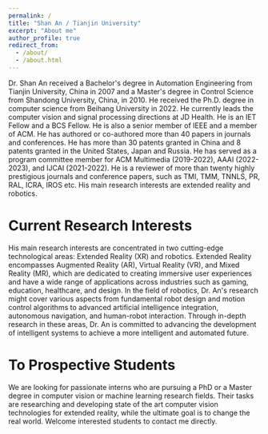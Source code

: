```yaml
---
permalink: /
title: "Shan An / Tianjin University"
excerpt: "About me"
author_profile: true
redirect_from: 
  - /about/
  - /about.html
---
```


Dr. Shan An received a Bachelor's degree in Automation Engineering from Tianjin University, China in 2007 and a Master's degree in Control Science from Shandong University, China, in 2010. He received the Ph.D. degree in computer science from Beihang University in 2022. He currently leads the computer vision and signal processing directions at JD Health. He is an IET Fellow and a BCS Fellow. He is also a senior member of IEEE and a member of ACM. He has authored or co-authored more than 40 papers in journals and conferences. He has more than 30 patents granted in China and 8 patents granted in the United States, Japan and Russia. He has served as a program committee member for ACM Multimedia (2019-2022), AAAI (2022-2023), and IJCAI (2021-2022). He is a reviewer of more than twenty highly prestigious journals and conference papers, such as TMI, TMM, TNNLS, PR, RAL, ICRA, IROS etc. His main research interests are extended reality and robotics.

Current Research Interests
======
His main research interests are concentrated in two cutting-edge technological areas: Extended Reality (XR) and robotics. Extended Reality encompasses Augmented Reality (AR), Virtual Reality (VR), and Mixed Reality (MR), which are dedicated to creating immersive user experiences and have a wide range of applications across industries such as gaming, education, healthcare, and design. In the field of robotics, Dr. An's research might cover various aspects from fundamental robot design and motion control algorithms to advanced artificial intelligence integration, autonomous navigation, and human-robot interaction. Through in-depth research in these areas, Dr. An is committed to advancing the development of intelligent systems to achieve a more intelligent and automated future. 

To Prospective Students
======
We are looking for passionate interns who are pursuing a PhD or a Master degree in computer vision or machine learning research fields. Their tasks are researching and developing state of the art computer vision technologies for extended reality, while the ultimate goal is to change the real world. Welcome interested students to contact me directly.
